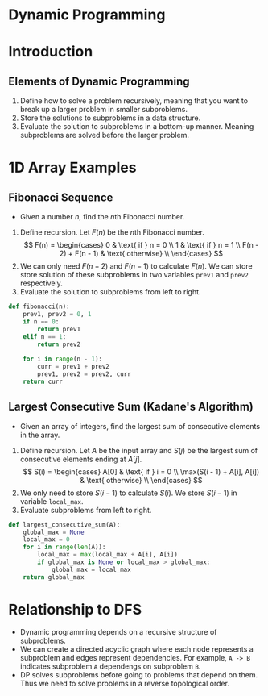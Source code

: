 Dynamic Programming
==================

# Introduction
## Elements of Dynamic Programming
1. Define how to solve a problem recursively, meaning that you want to break up a larger problem in smaller subproblems.
2. Store the solutions to subproblems in a data structure.
3. Evaluate the solution to subproblems in a bottom-up manner. Meaning subproblems are solved before the larger problem.

# 1D Array Examples
## Fibonacci Sequence
* Given a number $n$, find the $n$th Fibonacci number.
1. Define recursion. Let $F(n)$ be the $n$th Fibonacci number.
$$
F(n) = \begin{cases}
    0 & \text{ if } n = 0 \\
    1 & \text{ if } n = 1 \\
    F(n - 2) + F(n - 1) & \text{ otherwise} \\
\end{cases}
$$
2. We can only need $F(n-2)$ and $F(n-1)$ to calculate $F(n)$. We can store store solution of these subproblems in two variables `prev1` and `prev2` respectively. 
3. Evaluate the solution to subproblems from left to right.
```python
def fibonacci(n):
    prev1, prev2 = 0, 1
    if n == 0:
        return prev1
    elif n == 1:
        return prev2
    
    for i in range(n - 1):
        curr = prev1 + prev2 
        prev1, prev2 = prev2, curr
    return curr
```

## Largest Consecutive Sum (Kadane's Algorithm)
* Given an array of integers, find the largest sum of consecutive elements in the array.
1. Define recursion. Let $A$ be the input array and $S(j)$ be the largest sum of consecutive elements ending at $A[j]$.
$$
S(i) = \begin{cases}
    A[0] & \text{ if } i = 0 \\
    \max(S(i - 1) + A[i], A[i]) & \text{ otherwise} \\
\end{cases}
$$
2. We only need to store $S(i - 1)$ to calculate $S(i)$. We store $S(i-1)$ in variable `local_max`. 
3. Evaluate subproblems from left to right. 
```python
def largest_consecutive_sum(A):
    global_max = None
    local_max = 0
    for i in range(len(A)):
        local_max = max(local_max + A[i], A[i])
        if global_max is None or local_max > global_max:
            global_max = local_max
    return global_max
```

# Relationship to DFS
* Dynamic programming depends on a recursive structure of subproblems. 
* We can create a directed acyclic graph where each node represents a subproblem and edges represent dependencies. For example, `A -> B` indicates subproblem `A` dependengs on subproblem `B`.
* DP solves subproblems before going to problems that depend on them. Thus we need to solve problems in a reverse topological order.